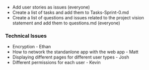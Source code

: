  - Add user stories as issues (everyone)
 - Create a list of tasks and add them to Tasks-Sprint-0.md
 - Create a list of questions and issues related to the project vision statement and add them to questions.md (everyone)

### Technical Issues
- Encryption - Ethan
- How to network the standanlone app with the web app - Matt
- Displaying different pages for different user types - Josh
- Different permissions for each user - Kevin
